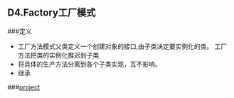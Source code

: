 ## D4.Factory工厂模式

###定义
- 工厂方法模式父类定义一个创建对象的接口,由子类决定要实例化的类。
工厂方法把类的实例化推迟到子类
- 将具体的生产方法分离到各个子类实现，互不影响。
- 继承

###[project](../factory/readme.md)